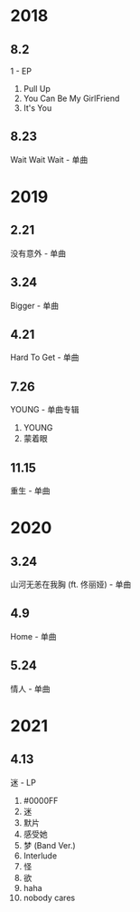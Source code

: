 # 2018
## 8.2
1 - EP
1. Pull Up
2. You Can Be My GirlFriend
3. It's You
## 8.23
Wait Wait Wait - 单曲
# 2019
## 2.21
没有意外 - 单曲
## 3.24
Bigger - 单曲
## 4.21
Hard To Get - 单曲
## 7.26
YOUNG - 单曲专辑
1. YOUNG
2. 蒙着眼
## 11.15
重生 - 单曲
# 2020
## 3.24
山河无恙在我胸 (ft. 佟丽娅) - 单曲
## 4.9
Home - 单曲
## 5.24
情人 - 单曲
# 2021
## 4.13
迷 - LP
1. #0000FF
2. 迷
3. 默片
4. 感受她
5. 梦 (Band Ver.)
6. Interlude
7. 怪
8. 欲
9. haha
10. nobody cares
